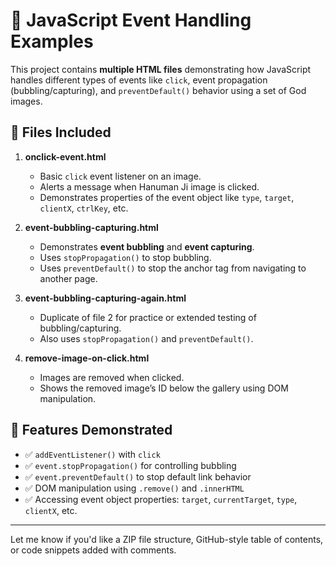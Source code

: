 # 🧠 JavaScript Event Handling Examples

This project contains **multiple HTML files** demonstrating how JavaScript handles different types of events like `click`, event propagation (bubbling/capturing), and `preventDefault()` behavior using a set of God images.

## 📁 Files Included

1. **onclick-event.html**  
   - Basic `click` event listener on an image.
   - Alerts a message when Hanuman Ji image is clicked.
   - Demonstrates properties of the event object like `type`, `target`, `clientX`, `ctrlKey`, etc.

2. **event-bubbling-capturing.html**  
   - Demonstrates **event bubbling** and **event capturing**.
   - Uses `stopPropagation()` to stop bubbling.
   - Uses `preventDefault()` to stop the anchor tag from navigating to another page.

3. **event-bubbling-capturing-again.html**  
   - Duplicate of file 2 for practice or extended testing of bubbling/capturing.
   - Also uses `stopPropagation()` and `preventDefault()`.

4. **remove-image-on-click.html**  
   - Images are removed when clicked.
   - Shows the removed image’s ID below the gallery using DOM manipulation.

## 🔧 Features Demonstrated

- ✅ `addEventListener()` with `click`
- ✅ `event.stopPropagation()` for controlling bubbling
- ✅ `event.preventDefault()` to stop default link behavior
- ✅ DOM manipulation using `.remove()` and `.innerHTML`
- ✅ Accessing event object properties: `target`, `currentTarget`, `type`, `clientX`, etc.


---

Let me know if you'd like a ZIP file structure, GitHub-style table of contents, or code snippets added with comments.

